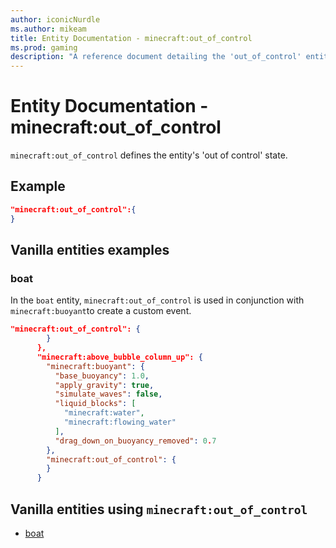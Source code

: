 ```yaml
---
author: iconicNurdle
ms.author: mikeam
title: Entity Documentation - minecraft:out_of_control
ms.prod: gaming
description: "A reference document detailing the 'out_of_control' entity component"
---
```


# Entity Documentation - minecraft:out_of_control

`minecraft:out_of_control` defines the entity's 'out of control' state.

## Example

```json
"minecraft:out_of_control":{
}
```

## Vanilla entities examples

### boat

In the `boat` entity, `minecraft:out_of_control` is used in conjunction with `minecraft:buoyant`to create a custom event.

```json
"minecraft:out_of_control": {
        }
      },
      "minecraft:above_bubble_column_up": {
        "minecraft:buoyant": {
          "base_buoyancy": 1.0,
          "apply_gravity": true,
          "simulate_waves": false,
          "liquid_blocks": [
            "minecraft:water",
            "minecraft:flowing_water"
          ],
          "drag_down_on_buoyancy_removed": 0.7
        },
        "minecraft:out_of_control": {
        }
      }
```

## Vanilla entities using `minecraft:out_of_control`

- [boat](../../../../Source/VanillaBehaviorPack_Snippets/entities/boat.md)
